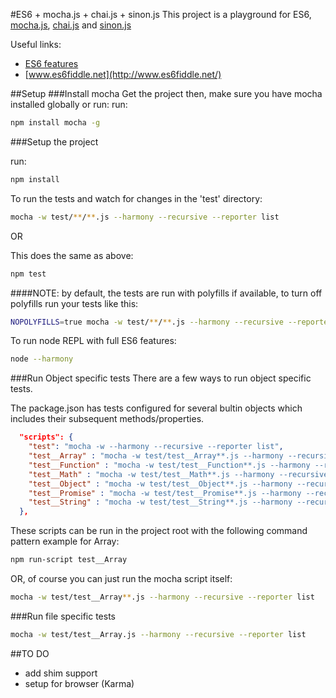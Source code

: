 #ES6 + mocha.js + chai.js + sinon.js
This project is a playground for ES6, [mocha.js](https://github.com/mochajs/mocha), [chai.js](https://github.com/chaijs/chai) and [sinon.js](https://github.com/cjohansen/Sinon.JS)

Useful links:
* [ES6 features](https://github.com/lukehoban/es6features)
* [www.es6fiddle.net](http://www.es6fiddle.net/)

##Setup
###Install mocha
Get the project then, make sure you have mocha installed globally or run:
run:
```bash
npm install mocha -g
```

###Setup the project

run:
```bash
npm install
```

To run the tests and watch for changes in the 'test' directory:
```bash
mocha -w test/**/**.js --harmony --recursive --reporter list
```

OR

This does the same as above:
```bash
npm test
```

####NOTE:
by default, the tests are run with polyfills if available, to turn off polyfills run your tests like this:
```bash
NOPOLYFILLS=true mocha -w test/**/**.js --harmony --recursive --reporter list
```

To run node REPL with full ES6 features:
```bash
node --harmony
```

###Run Object specific tests
There are a few ways to run object specific tests.

The package.json has tests configured for several bultin objects which includes their subsequent methods/properties.
```json
  "scripts": {
    "test": "mocha -w --harmony --recursive --reporter list",
    "test__Array" : "mocha -w test/test__Array**.js --harmony --recursive --reporter list",
    "test__Function" : "mocha -w test/test__Function**.js --harmony --recursive --reporter list",
    "test__Math" : "mocha -w test/test__Math**.js --harmony --recursive --reporter list",
    "test__Object" : "mocha -w test/test__Object**.js --harmony --recursive --reporter list",
    "test__Promise" : "mocha -w test/test__Promise**.js --harmony --recursive --reporter list",
    "test__String" : "mocha -w test/test__String**.js --harmony --recursive --reporter list"
  },
```

These scripts can be run in the project root with the following command pattern example for Array:
```bash
npm run-script test__Array
```

OR, of course you can just run the mocha script itself:
```bash
mocha -w test/test__Array**.js --harmony --recursive --reporter list
```

###Run file specific tests
```bash
mocha -w test/test__Array.js --harmony --recursive --reporter list
```

##TO DO
* add shim support
* setup for browser (Karma)

